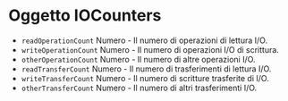 # Oggetto IOCounters

* `readOperationCount` Numero - Il numero di operazioni di lettura I/O.
* `writeOperationCount` Numero - Il numero di operazioni I/O di scrittura.
* `otherOperationCount` Numero - Il numero di altre operazioni I/O.
* `readTransferCount` Numero - Il numero di trasferimenti di lettura I/O.
* `writeTransferCount` Numero - Il numero di scritture trasferite di I/O.
* `otherTransferCount` Numero - Il numero di altri trasferimenti I/O.